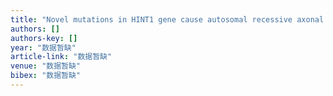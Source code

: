 ```yaml
---
title: "Novel mutations in HINT1 gene cause autosomal recessive axonal neuropathy with neuromyotonia in two cases of sensorimotor neuropathy and one case of motor neuropathy"
authors: []
authors-key: []
year: "数据暂缺"
article-link: "数据暂缺"
venue: "数据暂缺"
bibex: "数据暂缺"
---
```

